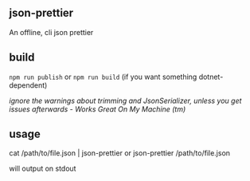 json-prettier
---

An offline, cli json prettier

build
---
`npm run publish`
or
`npm run build` (if you want something dotnet-dependent)

_ignore the warnings about trimming and JsonSerializer, unless you get issues afterwards - Works Great On My Machine (tm)_

usage
---

cat /path/to/file.json | json-prettier
or
json-prettier /path/to/file.json

will output on stdout
